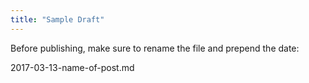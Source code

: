 ```yaml
---
title: "Sample Draft"
---
```


Before publishing, make sure to rename the file and prepend the date:

2017-03-13-name-of-post.md